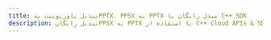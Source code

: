 ---title: تبدیل پاورپوینت بهPPTX، PPSX به PPTX مبدل رایگان یا C++ SDKdescription: تبدیل رایگانPPSX به PPTX با استفاده از C++ Cloud APIs & SDK. همچنین اسناد Microsoft PowerPoint را در Cloud ایجاد، ویرایش و رندر کنید.---